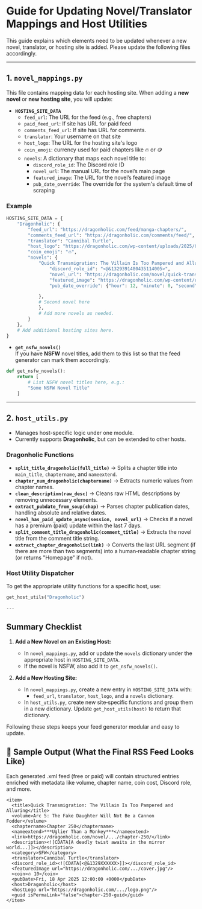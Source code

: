 # Guide for Updating Novel/Translator Mappings and Host Utilities

This guide explains which elements need to be updated whenever a new novel, translator, or hosting site is added. Please update the following files accordingly.

---

## 1. `novel_mappings.py`

This file contains mapping data for each hosting site. When adding a **new novel** or **new hosting site**, you will update:

- **`HOSTING_SITE_DATA`**  
  - `feed_url`: The URL for the feed (e.g., free chapters)
  - `paid_feed_url`: If site has URL for paid feed
  - `comments_feed_url`: If site has URL for comments.
  - `translator`: Your username on that site  
  - `host_logo`: The URL for the hosting site's logo
  - `coin_emoji`: currency used for paid chapters like 🔥 or 🪙
  - `novels`: A dictionary that maps each novel title to:
    - `discord_role_id`: The Discord role ID  
    - `novel_url`: The manual URL for the novel’s main page  
    - `featured_image`: The URL for the novel’s featured image
    - `pub_date_override`: The override for the system's default time of scraping

### Example

```python
HOSTING_SITE_DATA = {
    "Dragonholic": {
        "feed_url": "https://dragonholic.com/feed/manga-chapters/",
        "comments_feed_url": "https://dragonholic.com/comments/feed/",
        "translator": "Cannibal Turtle",
        "host_logo": "https://dragonholic.com/wp-content/uploads/2025/01/Web-Logo-White.png",
        "coin_emoji": "🔥",
        "novels": {
            "Quick Transmigration: The Villain Is Too Pampered and Alluring": {
                "discord_role_id": "<@&1329391480435114005>",
                "novel_url": "https://dragonholic.com/novel/quick-transmigration-the-villain-is-too-pampered-and-alluring/",
                "featured_image": "https://dragonholic.com/wp-content/uploads/2024/08/177838.jpg",
                "pub_date_override": {"hour": 12, "minute": 0, "second": 0}

            },
            # Second novel here
            },
            # Add more novels as needed.
        }
    },
    # Add additional hosting sites here.
}
```

- **`get_nsfw_novels()`**  
  If you have **NSFW** novel titles, add them to this list so that the feed generator can mark them accordingly.

```python
def get_nsfw_novels():
    return [
        # List NSFW novel titles here, e.g.:
        "Some NSFW Novel Title"
    ]
```

---

## **2. `host_utils.py`**  

- Manages host-specific logic under one module.  
- Currently supports **Dragonholic**, but can be extended to other hosts.  

### **Dragonholic Functions**  
- **`split_title_dragonholic(full_title)`** → Splits a chapter title into `main_title`, `chaptername`, and `nameextend`.  
- **`chapter_num_dragonholic(chaptername)`** → Extracts numeric values from chapter names.  
- **`clean_description(raw_desc)`** → Cleans raw HTML descriptions by removing unnecessary elements.  
- **`extract_pubdate_from_soup(chap)`** → Parses chapter publication dates, handling absolute and relative dates.  
- **`novel_has_paid_update_async(session, novel_url)`** → Checks if a novel has a premium (paid) update within the last 7 days.
- **`split_comment_title_dragonholic(comment_title)`** → Extracts the novel title from the comment title string.
- **`extract_chapter_dragonholic(link)`** → Converts the last URL segment (if there are more than two segments) into a human‑readable chapter string (or returns "Homepage" if not).
  
### **Host Utility Dispatcher**  
To get the appropriate utility functions for a specific host, use:  
```python
get_host_utils("Dragonholic")

---
```
## Summary Checklist

1. **Add a New Novel on an Existing Host:**
   - In `novel_mappings.py`, add or update the `novels` dictionary under the appropriate host in `HOSTING_SITE_DATA`.
   - If the novel is NSFW, also add it to `get_nsfw_novels()`.

2. **Add a New Hosting Site:**
   - In `novel_mappings.py`, create a new entry in `HOSTING_SITE_DATA` with:
     - `feed_url`, `translator`, `host_logo`, and a `novels` dictionary.
   - In `host_utils.py`, create new site‑specific functions and group them in a new dictionary. Update `get_host_utils(host)` to return that dictionary.

Following these steps keeps your feed generator modular and easy to update.

## 📄 Sample Output (What the Final RSS Feed Looks Like)
Each generated .xml feed (free or paid) will contain structured <item> entries enriched with metadata like volume, chapter name, coin cost, Discord role, and more.

```
<item>
  <title>Quick Transmigration: The Villain Is Too Pampered and Alluring</title>
  <volume>Arc 5: The Fake Daughter Will Not Be a Cannon Fodder</volume>
  <chaptername>Chapter 250</chaptername>
  <nameextend>***Uglier Than a Monkey***</nameextend>
  <link>https://dragonholic.com/novel/.../chapter-250/</link>
  <description><![CDATA[A deadly twist awaits in the mirror world...]]></description>
  <category>SFW</category>
  <translator>Cannibal Turtle</translator>
  <discord_role_id><![CDATA[<@&1329XXXXXX>]]></discord_role_id>
  <featuredImage url="https://dragonholic.com/.../cover.jpg"/>
  <coin>🔥 10</coin>
  <pubDate>Fri, 18 Apr 2025 12:00:00 +0000</pubDate>
  <host>Dragonholic</host>
  <hostLogo url="https://dragonholic.com/.../logo.png"/>
  <guid isPermaLink="false">chapter-250-guid</guid>
</item>
```
